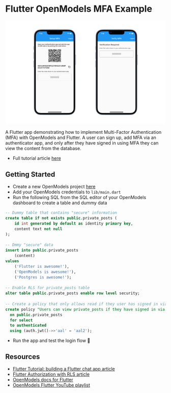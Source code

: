 # Flutter OpenModels MFA Example

![Flutter MFA with OpenModels](https://raw.githubusercontent.com/open-models-platform/openmodels/master/examples/auth/flutter-mfa/images/mfa.png)

A Flutter app demonstrating how to implement Multi-Factor Authentication (MFA) with OpenModels and Flutter. A user can sign up, add MFA via an authenticator app, and only after they have signed in using MFA they can view the content from the database.

- Full tutorial article [here](https://open-models-platform.com/blog/flutter-multi-factor-authentication)

## Getting Started

- Create a new OpenModels project [here](https://database.new)
- Add your OpenModels credentials to `lib/main.dart`
- Run the following SQL from the SQL editor of your OpenModels dashboard to create a table and dummy data

```sql
-- Dummy table that contains "secure" information
create table if not exists public.private_posts (
    id int generated by default as identity primary key,
    content text not null
);

-- Dmmy "secure" data
insert into public.private_posts
    (content)
values
    ('Flutter is awesome!'),
    ('OpenModels is awesome!'),
    ('Postgres is awesome!');

-- Enable RLS for private_posts table
alter table public.private_posts enable row level security;

-- Create a policy that only allows read if they user has signed in via MFA
create policy "Users can view private_posts if they have signed in via MFA"
  on public.private_posts
  for select
  to authenticated
  using (auth.jwt()->>'aal' = 'aal2');
```

- Run the app and test the login flow 🚀

## Resources

- [Flutter Tutorial: building a Flutter chat app article](https://open-models-platform.com/blog/flutter-tutorial-building-a-chat-app)
- [Flutter Authorization with RLS article](https://open-models-platform.com/blog/flutter-authorization-with-rls)
- [OpenModels docs for Flutter](https://open-models-platform.com/docs/reference/dart/introduction)
- [OpenModels Flutter YouTube playlist](https://www.youtube.com/watch?v=F2j6Q-4nLEE&list=PL5S4mPUpp4OtkMf5LNDLXdTcAp1niHjoL)
